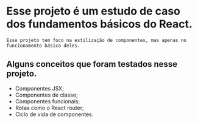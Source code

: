 # Esse projeto é um estudo de caso dos fundamentos básicos do React.
 `Esse projeto tem foco na estilização de componentes, mas apenas no funcionamento básico deles.`

## Alguns conceitos que foram testados nesse projeto.
 - Componentes JSX;
 - Componentes de classe;
 - Componentes funcionais;
 - Rotas como o React router;
 - Ciclo de vida de componentes.



